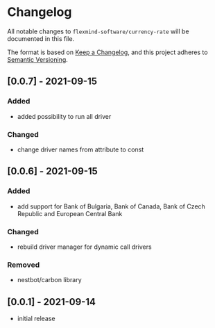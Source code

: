 # Changelog

All notable changes to `flexmind-software/currency-rate` will be documented in this file.

The format is based on [Keep a Changelog](https://keepachangelog.com/en/1.0.0/),
and this project adheres to [Semantic Versioning](https://semver.org/spec/v2.0.0.html).

## [0.0.7] - 2021-09-15

### Added
- added possibility to run all driver

### Changed
- change driver names from attribute to const

## [0.0.6] - 2021-09-15

### Added
- add support for Bank of Bulgaria, Bank of Canada, Bank of Czech Republic and European Central Bank

### Changed
- rebuild driver manager for dynamic call drivers

### Removed
- nestbot/carbon library

## [0.0.1] - 2021-09-14

- initial release
